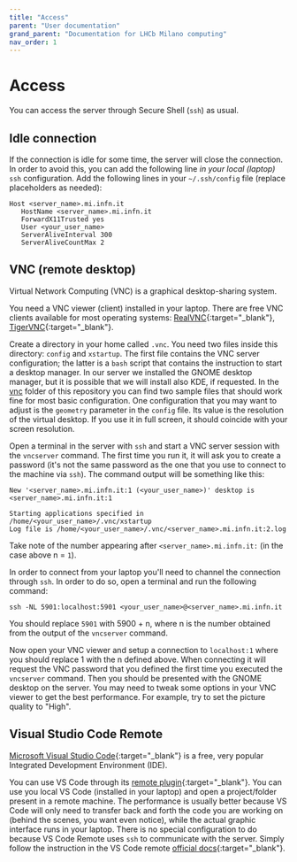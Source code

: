 ```yaml
---
title: "Access"
parent: "User documentation"
grand_parent: "Documentation for LHCb Milano computing"
nav_order: 1
---
```


# Access
You can access the server through Secure Shell (`ssh`) as usual.

## Idle connection
If the connection is idle for some time, the server will close the connection.
In order to avoid this, you can add the following line *in your local (laptop)* `ssh` configuration.
Add the following lines in your `~/.ssh/config` file (replace placeholders as needed):
```
Host <server_name>.mi.infn.it
   HostName <server_name>.mi.infn.it
   ForwardX11Trusted yes
   User <your_user_name>
   ServerAliveInterval 300
   ServerAliveCountMax 2
```

## VNC (remote desktop)
Virtual Network Computing (VNC) is a graphical desktop-sharing system.

You need a VNC viewer (client) installed in your laptop. There are free VNC clients available for most operating systems: [RealVNC](https://www.realvnc.com/en/connect/download/viewer/){:target="_blank"}, [TigerVNC](https://tigervnc.org/){:target="_blank"}.

Create a directory in your home called `.vnc`. You need two files inside this directory: `config` and `xstartup`. The first file contains the VNC server configuration; the latter is a `bash` script that contains the instruction to start a desktop manager. In our server we installed the GNOME desktop manager, but it is possible that we will install also KDE, if requested. In the [vnc](https://github.com/LHCb-Milano/LHCb-MI-Computing/tree/master/vnc) folder of this repository you can find two sample files that should work fine for most basic configuration. One configuration that you may want to adjust is the `geometry` parameter in the `config` file. Its value is the resolution of the virtual desktop. If you use it in full screen, it should coincide with your screen resolution.

Open a terminal in the server with `ssh` and start a VNC server session with the `vncserver` command. The first time you run it, it will ask you to create a password (it's not the same password as the one that you use to connect to the machine via `ssh`). The command output will be something like this:
```
New '<server_name>.mi.infn.it:1 (<your_user_name>)' desktop is <server_name>.mi.infn.it:1

Starting applications specified in /home/<your_user_name>/.vnc/xstartup
Log file is /home/<your_user_name>/.vnc/<server_name>.mi.infn.it:2.log
```
Take note of the number appearing after `<server_name>.mi.infn.it:` (in the case above n = `1`).

In order to connect from your laptop you'll need to channel the connection through `ssh`. In order to do so, open a terminal and run the following command:
```
ssh -NL 5901:localhost:5901 <your_user_name>@<server_name>.mi.infn.it
```
You should replace `5901` with 5900 + n, where n is the number obtained from the output of the `vncserver` command.

Now open your VNC viewer and setup a connection to `localhost:1` where you should replace 1 with the n defined above. When connecting it will request the VNC password that you defined the first time you executed the `vncserver` command. Then you should be presented with the GNOME desktop on the server.
You may need to tweak some options in your VNC viewer to get the best performance. For example, try to set the picture quality to "High".

## Visual Studio Code Remote
[Microsoft Visual Studio Code](https://code.visualstudio.com/){:target="_blank"} is a free, very popular Integrated Development Environment (IDE). 

You can use VS Code through its [remote plugin](https://code.visualstudio.com/docs/remote/remote-overview){:target="_blank"}. You can use you local VS Code (installed in your laptop) and open a project/folder present in a remote machine. The performance is usually better because VS Code will only need to transfer back and forth the code you are working on (behind the scenes, you want even notice), while the actual graphic interface runs in your laptop. There is no special configuration to do because VS Code Remote uses `ssh` to communicate with the server. Simply follow the instruction in the VS Code remote [official docs](https://code.visualstudio.com/docs/remote/remote-overview){:target="_blank"}.
